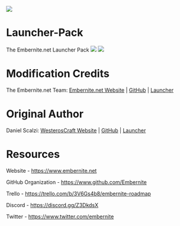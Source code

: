![](https://i2.wp.com/embernite.net/wp-content/uploads/2018/10/cropped-Logo2.png?w=400)
# Launcher-Pack
The Embernite.net Launcher Pack
![](https://i.imgur.com/WGgU7MG.png)
![](https://i.imgur.com/3VyMbFs.png)

# Modification Credits
The Embernite.net Team: [Embernite.net Website][emberweb] | [GitHub][embergithub] | [Launcher][embergithublauncher]

# Original Author
Daniel Scalzi: [WesterosCraft Website][westeroscraftweb] | [GitHub][westeroscraftgithub] | [Launcher][westeroscraftgithublauncher]

# Resources
Website - https://www.embernite.net

GitHub Organization - https://www.github.com/Embernite

Trello - https://trello.com/b/3V6Gs4b8/embernite-roadmap

Discord - https://discord.gg/Z3DkdsX

Twitter - https://www.twitter.com/embernite

[westeroscraftweb]: https://www.westeroscraft.com/
[westeroscraftgithub]: https://github.com/WesterosCraftCode
[westeroscraftgithublauncher]: https://github.com/WesterosCraftCode/ElectronLauncher

[emberweb]: https://www.embernite.net/
[embergithub]: https://github.com/Embernite
[embergithublauncher]: https://github.com/Embernite/Launcher-Pack

